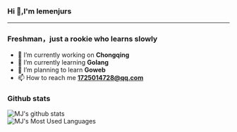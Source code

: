### Hi 👋,I'm lemenjurs
-------------------------------------------------------------
### Freshman，just a rookie who learns slowly
 - 🔭 I’m currently working on **Chongqing**<br>
 - 🌱 I’m currently learning **Golang**<br>
 - 🌴 I’m planning to learn **Goweb**<br>
 - 📫 How to reach me **1725014728@qq.com**<br>
 ### Github stats
 ![MJ's github stats](https://github-readme-stats.vercel.app/api?username=MJgopher&show_icons=true&theme=radical)<br>
 ![MJ's Most Used Languages](https://github-readme-stats.vercel.app/api/top-langs/?username=MJgopher&hide=html,css&langs_count=8&layout=compact&card_width=445)
 

